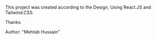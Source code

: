 This project was created according to the Design, Using React.JS and Tailwind.CSS.

Thanks


Author: "Mehtab Hussain"